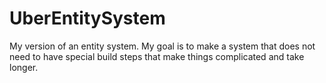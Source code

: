 # UberEntitySystem
My version of an entity system. My goal is to make a system that does not need to have special build steps that make things complicated and take longer.
